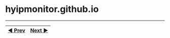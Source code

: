 # hyipmonitor.github.io
***
|[:arrow_backward: Prev](https://github.com/hyip/rating)|[Next :arrow_forward:](https://github.com/hyipmonitor/hyipmonitor.github.io/wiki)|
|:----|----:|
